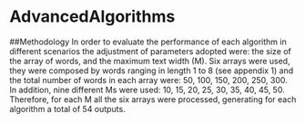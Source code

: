 # AdvancedAlgorithms


##Methodology 
In order to evaluate the performance of each algorithm in different scenarios the adjustment of parameters adopted were: the size of the array of words, and the maximum text width (M). 
Six arrays  were used, they were composed by words ranging in length 1 to 8 (see appendix 1) and the total number of words in each array were: 50, 100, 150, 200, 250, 300. In addition, nine different Ms were used: 10, 15, 20, 25, 30, 35, 40, 45, 50. 
Therefore, for each M all the six arrays were  processed, generating for each algorithm a total of 54 outputs.
